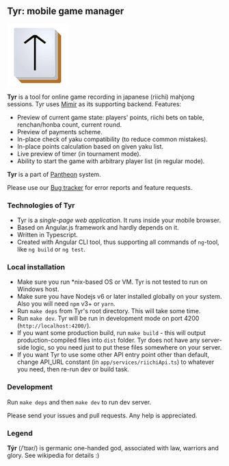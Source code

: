 ## Tyr: mobile game manager
![Tyr](src/assets/tyrhires.png?raw=true "Tyr")

**Tyr** is a tool for online game recording in japanese (riichi) mahjong sessions. Tyr uses [Mimir](https://github.com/MahjongPantheon/Mimir) as its supporting backend. 
Features:

- Preview of current game state: players' points, riichi bets on table, renchan/honba count, current round.
- Preview of payments scheme.
- In-place check of yaku compatibility (to reduce common mistakes).
- In-place points calculation based on given yaku list.
- Live preview of timer (in tournament mode).
- Ability to start the game with arbitrary player list (in regular mode).

**Tyr** is a part of [Pantheon](https://github.com/MahjongPantheon) system.

Please use our [Bug tracker](https://pantheon.myjetbrains.com/youtrack/issues/TYR) for error reports and feature requests.

### Technologies of Tyr

- Tyr is a _single-page web application_. It runs inside your mobile browser.
- Based on Angular.js framework and hardly depends on it.
- Written in Typescript.
- Created with Angular CLI tool, thus supporting all commands of `ng`-tool, like `ng build` or `ng test`.

### Local installation

- Make sure you run *nix-based OS or VM. Tyr is not tested to run on Windows host.
- Make sure you have Nodejs v6 or later installed globally on your system. Also you will need `npm` v3+ or `yarn`.
- Run `make deps` from Tyr's root directory. This will take some time.
- Run `make dev`. Tyr will be run in development mode on port 4200 (`http://localhost:4200/`).
- If you want some production build, run `make build` - this will output production-compiled files into `dist` folder. Tyr does not have any server-side logic, so you need just to put these files somewhere on your server.
- If you want Tyr to use some other API entry point other than default, change API_URL constant (in `app/services/riichiApi.ts`) to whatever you need, then re-run dev or build task.

### Development

Run `make deps` and then `make dev` to run dev server.

Please send your issues and pull requests. Any help is appreciated.

### Legend

**Týr** (/ˈtɪər/) is germanic one-handed god, associated with law, warriors and glory. See wikipedia for details :)
